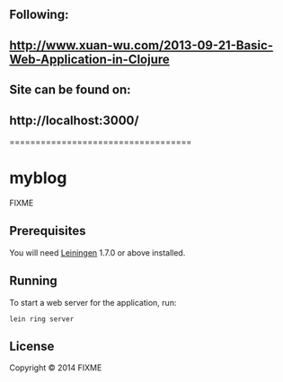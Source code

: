 Following:
------------------
http://www.xuan-wu.com/2013-09-21-Basic-Web-Application-in-Clojure
------------------

Site can be found on:
------------------
http://localhost:3000/
------------------



===================================
# myblog

FIXME

## Prerequisites

You will need [Leiningen][1] 1.7.0 or above installed.

[1]: https://github.com/technomancy/leiningen

## Running

To start a web server for the application, run:

    lein ring server

## License

Copyright © 2014 FIXME
